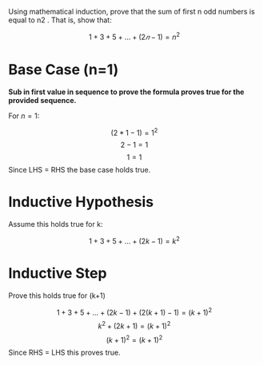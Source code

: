 Using mathematical induction, prove that the sum of first n odd numbers is equal to n2 . That is, show that: 

$$1 + 3 + 5 + … + (2𝑛 − 1) = n^2$$
# Base Case (n=1)
**Sub in first value in sequence to prove the formula proves true for the provided sequence.**

For $n=1$:

$$(2*1-1)=1^2$$
$$2-1=1$$
$$1=1$$
Since LHS = RHS the base case holds true.

# Inductive Hypothesis
Assume this holds true for k:

$$1 + 3 + 5 + … + (2k − 1) = k^2$$

# Inductive Step
Prove this holds true for (k+1)

$$1+3+5+…+(2k-1)+(2(k+1)-1)=(k+1)^2$$
$$k^2+(2k+1)=(k+1)^2$$
$$(k+1)^2=(k+1)^2$$
Since RHS = LHS this proves true.